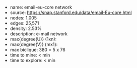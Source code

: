 * name:	email-eu-core network
* source:	https://snap.stanford.edu/data/email-Eu-core.html
* nodes: 1,005
* edges: 25,571
* density: 2.53%
* description: e-mail network
* max{degree(U)} (1xn): 
* max{degree(V)} (mx1): 
* max biclique: 380 = 5	x 76
* time to mine: < min
* time to explore: < min

